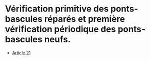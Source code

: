 # Vérification primitive des ponts-bascules réparés et première vérification périodique des ponts-bascules neufs.

- [Article 21](article-21.md)
